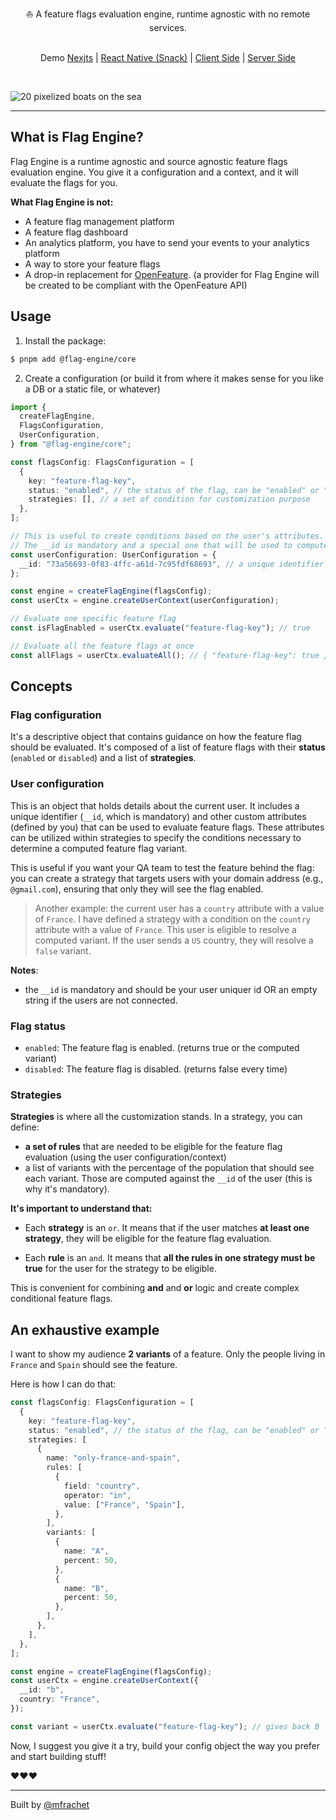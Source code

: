 <div align="center">⛵ A feature flags evaluation engine, runtime agnostic with no remote services.
<br/>
<br/>

Demo [Nexjts](https://codesandbox.io/p/devbox/7tjw9s) | [React Native (Snack)](https://snack.expo.dev/@mfrachet/flag-engine-example) | [Client Side](https://stackblitz.com/edit/vitejs-vite-a8kiur?file=main.js) | [Server Side](https://stackblitz.com/edit/stackblitz-starters-jfhzjq?file=index.js)

</div>
<br/>

![20 pixelized boats on the sea](https://github.com/user-attachments/assets/5628ad4c-6e77-4f5c-9e81-2bc5f14b5d51)

---

## What is Flag Engine?

Flag Engine is a runtime agnostic and source agnostic feature flags evaluation engine. You give it a configuration and a context, and it will evaluate the flags for you.

**What Flag Engine is not:**

- A feature flag management platform
- A feature flag dashboard
- An analytics platform, you have to send your events to your analytics platform
- A way to store your feature flags
- A drop-in replacement for [OpenFeature](https://openfeature.dev). (a provider for Flag Engine will be created to be compliant with the OpenFeature API)

## Usage

1. Install the package:

```bash
$ pnpm add @flag-engine/core
```

2. Create a configuration (or build it from where it makes sense for you like a DB or a static file, or whatever)

```typescript
import {
  createFlagEngine,
  FlagsConfiguration,
  UserConfiguration,
} from "@flag-engine/core";

const flagsConfig: FlagsConfiguration = [
  {
    key: "feature-flag-key",
    status: "enabled", // the status of the flag, can be "enabled" or "disabled"
    strategies: [], // a set of condition for customization purpose
  },
];

// This is useful to create conditions based on the user's attributes.
// The __id is mandatory and a special one that will be used to compute % based variants.
const userConfiguration: UserConfiguration = {
  __id: "73a56693-0f83-4ffc-a61d-7c95fdf68693", // a unique identifier for the user or an empty string if the users are not connected.
};

const engine = createFlagEngine(flagsConfig);
const userCtx = engine.createUserContext(userConfiguration);

// Evaluate one specific feature flag
const isFlagEnabled = userCtx.evaluate("feature-flag-key"); // true

// Evaluate all the feature flags at once
const allFlags = userCtx.evaluateAll(); // { "feature-flag-key": true }
```

## Concepts

### Flag configuration

It's a descriptive object that contains guidance on how the feature flag should be evaluated. It's composed of a list of feature flags with their **status** (`enabled` or `disabled`) and a list of **strategies**.

### User configuration

This is an object that holds details about the current user. It includes a unique identifier (`__id`, which is mandatory) and other custom attributes (defined by you) that can be used to evaluate feature flags. These attributes can be utilized within strategies to specify the conditions necessary to determine a computed feature flag variant.

This is useful if you want your QA team to test the feature behind the flag: you can create a strategy that targets users with your domain address (e.g., `@gmail.com`), ensuring that only they will see the flag enabled.

> Another example: the current user has a `country` attribute with a value of `France`. I have defined a strategy with a condition on the `country` attribute with a value of `France`. This user is eligible to resolve a computed variant. If the user sends a `US` country, they will resolve a `false` variant.

**Notes**:

- the `__id` is mandatory and should be your user uniquer id OR an empty string if the users are not connected.

### Flag status

- `enabled`: The feature flag is enabled. (returns true or the computed variant)
- `disabled`: The feature flag is disabled. (returns false every time)

### Strategies

**Strategies** is where all the customization stands. In a strategy, you can define:

- **a set of rules** that are needed to be eligible for the feature flag evaluation (using the user configuration/context)
- a list of variants with the percentage of the population that should see each variant. Those are computed against the `__id` of the user (this is why it's mandatory).

**It's important to understand that:**

- Each **strategy** is an `or`. It means that if the user matches **at least one strategy**, they will be eligible for the feature flag evaluation.

- Each **rule** is an `and`. It means that **all the rules in one strategy must be true** for the user for the strategy to be eligible.

This is convenient for combining **and** and **or** logic and create complex conditional feature flags.

## An exhaustive example

I want to show my audience **2 variants** of a feature. Only the people living in `France` and `Spain` should see the feature.

Here is how I can do that:

```typescript
const flagsConfig: FlagsConfiguration = [
  {
    key: "feature-flag-key",
    status: "enabled", // the status of the flag, can be "enabled" or "disabled"
    strategies: [
      {
        name: "only-france-and-spain",
        rules: [
          {
            field: "country",
            operator: "in",
            value: ["France", "Spain"],
          },
        ],
        variants: [
          {
            name: "A",
            percent: 50,
          },
          {
            name: "B",
            percent: 50,
          },
        ],
      },
    ],
  },
];

const engine = createFlagEngine(flagsConfig);
const userCtx = engine.createUserContext({
  __id: "b",
  country: "France",
});

const variant = userCtx.evaluate("feature-flag-key"); // gives back B
```

Now, I suggest you give it a try, build your config object the way you prefer and start building stuff!

❤️❤️❤️

---

Built by [@mfrachet](https://twitter.com/mfrachet)
